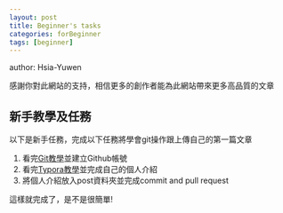 ```yaml
---
layout: post
title: Beginner's tasks
categories: forBeginner
tags: [beginner]
---
```


author: Hsia-Yuwen

感謝你對此網站的支持，相信更多的創作者能為此網站帶來更多高品質的文章

## 新手教學及任務

以下是新手任務，完成以下任務將學會git操作跟上傳自己的第一篇文章

1. 看完[Git教學](https://nycu-ee.github.io/dev/2021/01/31/git-tutorial/)並建立Github帳號
2. 看完[Typora教學](https://nycu-ee.github.io/dev/2021/01/31/typora-tutorial/)並完成自己的個人介紹
3. 將個人介紹放入post資料夾並完成commit and pull request

這樣就完成了，是不是很簡單!

